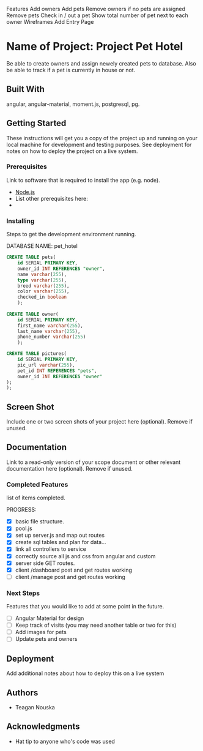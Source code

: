 Features
Add owners
Add pets
Remove owners if no pets are assigned
Remove pets
Check in / out a pet
Show total number of pet next to each owner
Wireframes
Add Entry Page


# Name of Project: Project Pet Hotel

Be able to create owners and assign newely created pets to database. Also be able to track if a pet is currently in house or not.

## Built With

angular, angular-material, moment.js, postgresql, pg.

## Getting Started

These instructions will get you a copy of the project up and running on your local machine for development and testing purposes. See deployment for notes on how to deploy the project on a live system.

### Prerequisites

Link to software that is required to install the app (e.g. node).

- [Node.js](https://nodejs.org/en/)
- List other prerequisites here:
- 


### Installing

Steps to get the development environment running.

DATABASE NAME: pet_hotel

```sql
CREATE TABLE pets(
	id SERIAL PRIMARY KEY,
	owner_id INT REFERENCES "owner",
	name varchar(255),
	type varchar(255),
	breed varchar(255),
	color varchar(255),
	checked_in boolean
	);
	
CREATE TABLE owner(
	id SERIAL PRIMARY KEY,
	first_name varchar(255),
	last_name varchar(255),
	phone_number varchar(255)
	);

CREATE TABLE pictures(
    id SERIAL PRIMARY KEY,
    pic_url varchar(255),
    pet_id INT REFERENCES "pets",
    owner_id INT REFERENCES "owner"
);
);
```

## Screen Shot

Include one or two screen shots of your project here (optional). Remove if unused.

## Documentation

Link to a read-only version of your scope document or other relevant documentation here (optional). Remove if unused.

### Completed Features

list of items completed.

PROGRESS:
- [x] basic file structure.
- [x] pool.js
- [x] set up server.js and map out routes
- [x] create sql tables and plan for data...
- [x] link all controllers to service
- [x] correctly source all js and css from angular and custom
- [x] server side GET routes.
- [x] client /dashboard post and get routes working
- [ ] client /manage post and get routes working

### Next Steps

Features that you would like to add at some point in the future.

- [ ] Angular Material for design
- [ ] Keep track of visits (you may need another table or two for this)
- [ ] Add images for pets
- [ ] Update pets and owners

## Deployment

Add additional notes about how to deploy this on a live system

## Authors

* Teagan Nouska


## Acknowledgments

* Hat tip to anyone who's code was used